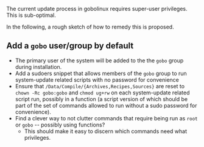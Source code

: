 The current update process in gobolinux requires super-user privileges.  This is sub-optimal.

In the following, a rough sketch of how to remedy this is proposed.

## Add a `gobo` user/group by default

* The primary user of the system will be added to the the `gobo` group during installation.
* Add a sudoers snippet that allows members of the `gobo` group to run system-update related scripts with no password for convenience
* Ensure that `/Data/Compile/{Archives,Recipes,Sources}` are reset to `chown -Rc gobo:gobo` and `chmod ug+rw` on each system-update related script run, possibly in a function (a script version of which should be part of the set of commands allowed to run without a sudo password for convenience).
* Find a clever way to not clutter commands that require being run as `root` or `gobo` -- possibly using functions?
  * This should make it easy to discern which commands need what privileges.

